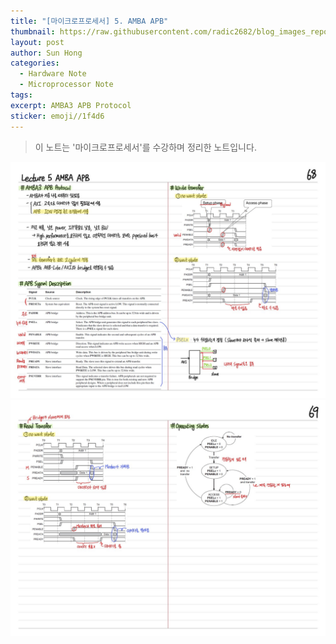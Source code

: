 ```yaml
---
title: "[마이크로프로세서] 5. AMBA APB"
thumbnail: https://raw.githubusercontent.com/radic2682/blog_images_repo/main/uploads/Hardware_notes/OXejWuMAgourbc7jqAy2.jpg
layout: post
author: Sun Hong
categories:
  - Hardware Note
  - Microprocessor Note
tags: 
excerpt: AMBA3 APB Protocol
sticker: emoji//1f4d6
---
```

>  이 노트는 '마이크로프로세서'를 수강하며 정리한 노트입니다.

![이미지](https://raw.githubusercontent.com/radic2682/blog_images_repo/main/uploads/Hardware_notes/OXejWuMAgourbc7jqAy2.jpg)
![이미지](https://raw.githubusercontent.com/radic2682/blog_images_repo/main/uploads/Hardware_notes/2cZ32L1EjpMlcfOFEw2w.jpg)